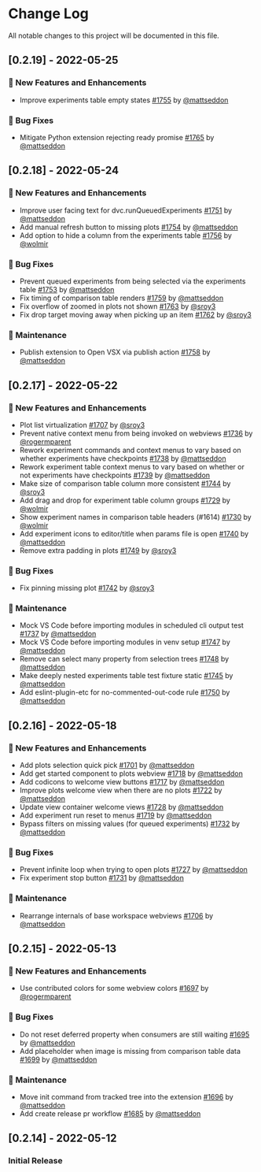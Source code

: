 # Change Log

All notable changes to this project will be documented in this file.

## [0.2.19] - 2022-05-25

### 🚀 New Features and Enhancements

- Improve experiments table empty states
  [#1755](https://github.com/iterative/vscode-dvc/pull/1755) by
  [@mattseddon](https://github.com/mattseddon)

### 🐛 Bug Fixes

- Mitigate Python extension rejecting ready promise
  [#1765](https://github.com/iterative/vscode-dvc/pull/1765) by
  [@mattseddon](https://github.com/mattseddon)

## [0.2.18] - 2022-05-24

### 🚀 New Features and Enhancements

- Improve user facing text for dvc.runQueuedExperiments
  [#1751](https://github.com/iterative/vscode-dvc/pull/1751) by
  [@mattseddon](https://github.com/mattseddon)
- Add manual refresh button to missing plots
  [#1754](https://github.com/iterative/vscode-dvc/pull/1754) by
  [@mattseddon](https://github.com/mattseddon)
- Add option to hide a column from the experiments table
  [#1756](https://github.com/iterative/vscode-dvc/pull/1756) by
  [@wolmir](https://github.com/wolmir)

### 🐛 Bug Fixes

- Prevent queued experiments from being selected via the experiments table
  [#1753](https://github.com/iterative/vscode-dvc/pull/1753) by
  [@mattseddon](https://github.com/mattseddon)
- Fix timing of comparison table renders
  [#1759](https://github.com/iterative/vscode-dvc/pull/1759) by
  [@mattseddon](https://github.com/mattseddon)
- Fix overflow of zoomed in plots not shown
  [#1763](https://github.com/iterative/vscode-dvc/pull/1763) by
  [@sroy3](https://github.com/sroy3)
- Fix drop target moving away when picking up an item
  [#1762](https://github.com/iterative/vscode-dvc/pull/1762) by
  [@sroy3](https://github.com/sroy3)

### 🔨 Maintenance

- Publish extension to Open VSX via publish action
  [#1758](https://github.com/iterative/vscode-dvc/pull/1758) by
  [@mattseddon](https://github.com/mattseddon)

## [0.2.17] - 2022-05-22

### 🚀 New Features and Enhancements

- Plot list virtualization
  [#1707](https://github.com/iterative/vscode-dvc/pull/1707) by
  [@sroy3](https://github.com/sroy3)
- Prevent native context menu from being invoked on webviews
  [#1736](https://github.com/iterative/vscode-dvc/pull/1736) by
  [@rogermparent](https://github.com/rogermparent)
- Rework experiment commands and context menus to vary based on whether
  experiments have checkpoints
  [#1738](https://github.com/iterative/vscode-dvc/pull/1738) by
  [@mattseddon](https://github.com/mattseddon)
- Rework experiment table context menus to vary based on whether or not
  experiments have checkpoints
  [#1739](https://github.com/iterative/vscode-dvc/pull/1739) by
  [@mattseddon](https://github.com/mattseddon)
- Make size of comparison table column more consistent
  [#1744](https://github.com/iterative/vscode-dvc/pull/1744) by
  [@sroy3](https://github.com/sroy3)
- Add drag and drop for experiment table column groups
  [#1729](https://github.com/iterative/vscode-dvc/pull/1729) by
  [@wolmir](https://github.com/wolmir)
- Show experiment names in comparison table headers (#1614)
  [#1730](https://github.com/iterative/vscode-dvc/pull/1730) by
  [@wolmir](https://github.com/wolmir)
- Add experiment icons to editor/title when params file is open
  [#1740](https://github.com/iterative/vscode-dvc/pull/1740) by
  [@mattseddon](https://github.com/mattseddon)
- Remove extra padding in plots
  [#1749](https://github.com/iterative/vscode-dvc/pull/1749) by
  [@sroy3](https://github.com/sroy3)

### 🐛 Bug Fixes

- Fix pinning missing plot
  [#1742](https://github.com/iterative/vscode-dvc/pull/1742) by
  [@sroy3](https://github.com/sroy3)

### 🔨 Maintenance

- Mock VS Code before importing modules in scheduled cli output test
  [#1737](https://github.com/iterative/vscode-dvc/pull/1737) by
  [@mattseddon](https://github.com/mattseddon)
- Mock VS Code before importing modules in venv setup
  [#1747](https://github.com/iterative/vscode-dvc/pull/1747) by
  [@mattseddon](https://github.com/mattseddon)
- Remove can select many property from selection trees
  [#1748](https://github.com/iterative/vscode-dvc/pull/1748) by
  [@mattseddon](https://github.com/mattseddon)
- Make deeply nested experiments table test fixture static
  [#1745](https://github.com/iterative/vscode-dvc/pull/1745) by
  [@mattseddon](https://github.com/mattseddon)
- Add eslint-plugin-etc for no-commented-out-code rule
  [#1750](https://github.com/iterative/vscode-dvc/pull/1750) by
  [@mattseddon](https://github.com/mattseddon)

## [0.2.16] - 2022-05-18

### 🚀 New Features and Enhancements

- Add plots selection quick pick
  [#1701](https://github.com/iterative/vscode-dvc/pull/1701) by
  [@mattseddon](https://github.com/mattseddon)
- Add get started component to plots webview
  [#1718](https://github.com/iterative/vscode-dvc/pull/1718) by
  [@mattseddon](https://github.com/mattseddon)
- Add codicons to welcome view buttons
  [#1717](https://github.com/iterative/vscode-dvc/pull/1717) by
  [@mattseddon](https://github.com/mattseddon)
- Improve plots welcome view when there are no plots
  [#1722](https://github.com/iterative/vscode-dvc/pull/1722) by
  [@mattseddon](https://github.com/mattseddon)
- Update view container welcome views
  [#1728](https://github.com/iterative/vscode-dvc/pull/1728) by
  [@mattseddon](https://github.com/mattseddon)
- Add experiment run reset to menus
  [#1719](https://github.com/iterative/vscode-dvc/pull/1719) by
  [@mattseddon](https://github.com/mattseddon)
- Bypass filters on missing values (for queued experiments)
  [#1732](https://github.com/iterative/vscode-dvc/pull/1732) by
  [@mattseddon](https://github.com/mattseddon)

### 🐛 Bug Fixes

- Prevent infinite loop when trying to open plots
  [#1727](https://github.com/iterative/vscode-dvc/pull/1727) by
  [@mattseddon](https://github.com/mattseddon)
- Fix experiment stop button
  [#1731](https://github.com/iterative/vscode-dvc/pull/1731) by
  [@mattseddon](https://github.com/mattseddon)

### 🔨 Maintenance

- Rearrange internals of base workspace webviews
  [#1706](https://github.com/iterative/vscode-dvc/pull/1706) by
  [@mattseddon](https://github.com/mattseddon)

## [0.2.15] - 2022-05-13

### 🚀 New Features and Enhancements

- Use contributed colors for some webview colors
  [#1697](https://github.com/iterative/vscode-dvc/pull/1697) by
  [@rogermparent](https://github.com/rogermparent)

### 🐛 Bug Fixes

- Do not reset deferred property when consumers are still waiting
  [#1695](https://github.com/iterative/vscode-dvc/pull/1695) by
  [@mattseddon](https://github.com/mattseddon)
- Add placeholder when image is missing from comparison table data
  [#1699](https://github.com/iterative/vscode-dvc/pull/1699) by
  [@mattseddon](https://github.com/mattseddon)

### 🔨 Maintenance

- Move init command from tracked tree into the extension
  [#1696](https://github.com/iterative/vscode-dvc/pull/1696) by
  [@mattseddon](https://github.com/mattseddon)
- Add create release pr workflow
  [#1685](https://github.com/iterative/vscode-dvc/pull/1685) by
  [@mattseddon](https://github.com/mattseddon)

## [0.2.14] - 2022-05-12

### Initial Release
